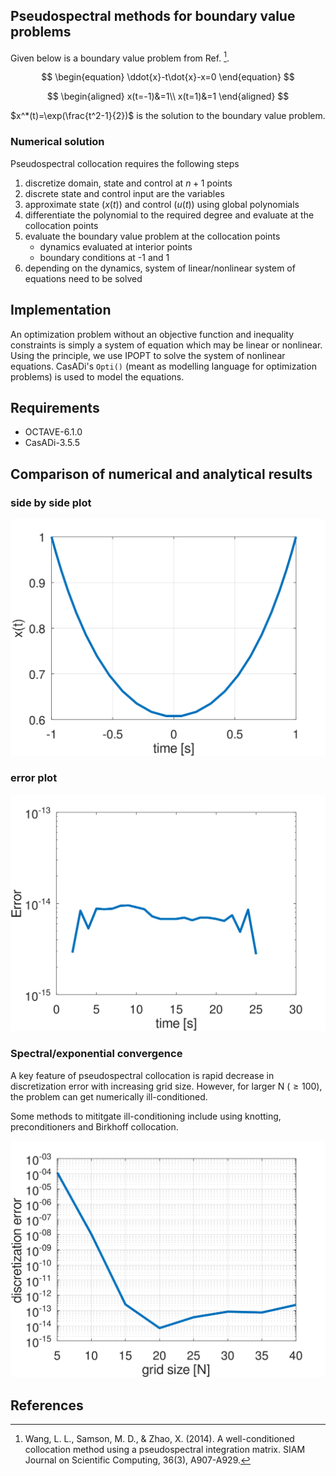## Pseudospectral methods for boundary value problems

Given below is a boundary value problem from Ref. [^1]. 

$$ 
\begin{equation}
\ddot{x}-t\dot{x}-x=0
\end{equation}
$$

$$ 
\begin{aligned}
x(t=-1)&=1\\
x(t=1)&=1
\end{aligned}
$$

$x^*(t)=\exp(\frac{t^2-1}{2})$ is the solution to the boundary value problem.

### Numerical solution
Pseudospectral collocation requires the following steps
1. discretize domain, state and control at $n+1$ points
2. discrete state and control input are the variables
3. approximate state $(x(t))$ and control $(u(t))$ using global polynomials
4. differentiate the polynomial to the required degree and evaluate at the collocation points
5. evaluate the boundary value problem at the collocation points
    * dynamics evaluated at interior points
    * boundary conditions at -1 and 1
8. depending on the dynamics, system of linear/nonlinear system of equations need to be solved

## Implementation

An optimization problem without an objective function and inequality constraints is simply a system of equation which may be linear or nonlinear.
Using the principle, we use IPOPT to solve the system of nonlinear equations. CasADi's ```Opti()``` (meant as modelling language for optimization problems) is used to model the equations.

## Requirements
* OCTAVE-6.1.0
* CasADi-3.5.5

## Comparison of numerical and analytical results

### side by side plot 
![image](sol.svg)

### error plot
![image](esol.svg)

### Spectral/exponential convergence

A key feature of pseudospectral collocation is rapid decrease in discretization error with increasing grid size. However, for larger N ($\geq 100$),
the problem can get numerically ill-conditioned.

Some methods to mititgate ill-conditioning include using knotting, preconditioners and Birkhoff collocation.

![image](exp.svg)

## References

[^1]: Wang, L. L., Samson, M. D., & Zhao, X. (2014). A well-conditioned collocation method using a pseudospectral integration matrix. SIAM Journal on Scientific Computing, 36(3), A907-A929.
